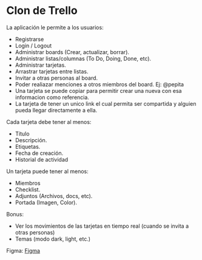 # Clon de Trello

La aplicación le permite a los usuarios:

* Registrarse
* Login / Logout
* Administrar boards (Crear, actualizar, borrar).
* Administrar listas/columnas (To Do, Doing, Done, etc).
* Administrar tarjetas.
* Arrastrar tarjetas entre listas.
* Invitar a otras personas al board.
* Poder realiazar menciones a otros miembros del board. Ej: @pepita
* Una tarjeta se puede copiar para permitir crear una nueva con esa informacion como referencia.
* La tarjeta de tener un unico link el cual permita ser compartida y alguien pueda llegar directamente a ella.

Cada tarjeta debe tener al menos:

* Título
* Descripción.
* Etiquetas.
* Fecha de creación.
* Historial de actividad

Un tarjeta puede tener al menos:

* Miembros
* Checklist.
* Adjuntos (Archivos, docs, etc).
* Portada (Imagen, Color).

Bonus:

* Ver los movimientos de las tarjetas en tiempo real (cuando se invita a otras personas)
* Temas (modo dark, light, etc.)

Figma: [Figma](https://www.figma.com/file/1mVSiuAw0Tgsej5a908cCR/Frello---Your-Trello-Board-in-Figma-(Community)?node-id=0%3A1)

